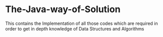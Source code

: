 # The-Java-way-of-Solution
This contains the Implementation of all those codes which are required in order to get in depth knowledge of Data Structures and Algorithms
